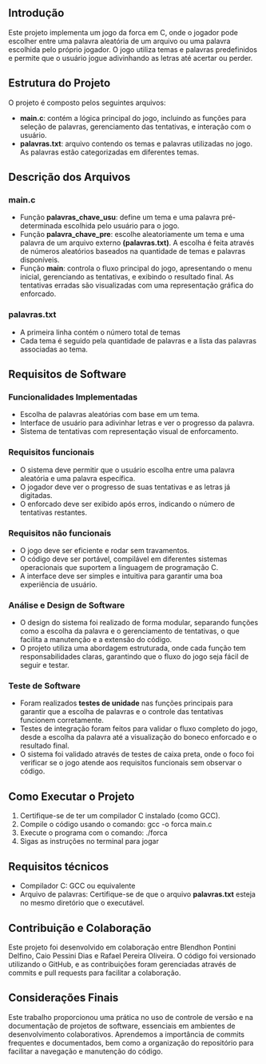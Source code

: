 ## Introdução
Este projeto implementa um jogo da forca em C, onde o jogador pode escolher entre uma palavra aleatória de um arquivo ou uma palavra escolhida pelo próprio jogador. O jogo utiliza temas e palavras predefinidos e permite que o usuário jogue adivinhando as letras até acertar ou perder.
## Estrutura do Projeto
O projeto é composto pelos seguintes arquivos:
- **main.c**: contém a lógica principal do jogo, incluindo as funções para seleção de palavras, gerenciamento das tentativas, e interação com o usuário.
- **palavras.txt**: arquivo contendo os temas e palavras utilizadas no jogo. As palavras estão categorizadas em diferentes temas.
## Descrição dos Arquivos
### main.c
- Função **palavras_chave_usu**: define um tema e uma palavra pré-determinada escolhida pelo usuário para o jogo.
- Função **palavra_chave_pre**: escolhe aleatoriamente um tema e uma palavra de um arquivo externo **(palavras.txt)**. A escolha é feita através de números aleatórios baseados na quantidade de temas e palavras disponíveis.
- Função **main**: controla o fluxo principal do jogo, apresentando o menu inicial, gerenciando as tentativas, e exibindo o resultado final. As tentativas erradas são visualizadas com uma representação gráfica do enforcado.
### palavras.txt
- A primeira linha contém o número total de temas
- Cada tema é seguido pela quantidade de palavras e a lista das palavras associadas ao tema.
## Requisitos de Software
### Funcionalidades Implementadas
- Escolha de palavras aleatórias com base em um tema.
- Interface de usuário para adivinhar letras e ver o progresso da palavra.
- Sistema de tentativas com representação visual de enforcamento.
### Requisitos funcionais
- O sistema deve permitir que o usuário escolha entre uma palavra aleatória e uma palavra específica.
- O jogador deve ver o progresso de suas tentativas e as letras já digitadas.
- O enforcado deve ser exibido após erros, indicando o número de tentativas restantes.
### Requisitos não funcionais
- O jogo deve ser eficiente e rodar sem travamentos.
- O código deve ser portável, compilável em diferentes sistemas operacionais que suportem a linguagem de programação C.
- A interface deve ser simples e intuitiva para garantir uma boa experiência de usuário.
### Análise e Design de Software
- O design do sistema foi realizado de forma modular, separando funções como a escolha da palavra e o gerenciamento de tentativas, o que facilita a manutenção e a extensão do código.
- O projeto utiliza uma abordagem estruturada, onde cada função tem responsabilidades claras, garantindo que o fluxo do jogo seja fácil de seguir e testar.
### Teste de Software
- Foram realizados **testes de unidade** nas funções principais para garantir que a escolha de palavras e o controle das tentativas funcionem corretamente.
- Testes de integração foram feitos para validar o fluxo completo do jogo, desde a escolha da palavra até a visualização do boneco enforcado e o resultado final.
- O sistema foi validado através de testes de caixa preta, onde o foco foi verificar se o jogo atende aos requisitos funcionais sem observar o código.
## Como Executar o Projeto
1. Certifique-se de ter um compilador C instalado (como GCC).
2. Compile o código usando o comando: gcc -o forca main.c
3. Execute o programa com o comando: ./forca
4. Sigas as instruções no terminal para jogar
## Requisitos técnicos
- Compilador C: GCC ou equivalente
- Arquivo de palavras: Certifique-se de que o arquivo **palavras.txt** esteja no mesmo diretório que o executável.
## Contribuição e Colaboração
Este projeto foi desenvolvido em colaboração entre Blendhon Pontini Delfino, Caio Pessini Dias e Rafael Pereira Oliveira. O código foi versionado utilizando o GitHub, e as contribuições foram gerenciadas através de commits e pull requests para facilitar a colaboração.
## Considerações Finais
Este trabalho proporcionou uma prática no uso de controle de versão e na documentação de projetos de software, essenciais em ambientes de desenvolvimento colaborativos. Aprendemos a importância de commits frequentes e documentados, bem como a organização do repositório para facilitar a navegação e manutenção do código.
